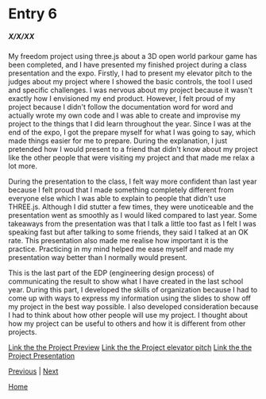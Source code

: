 # Entry 6
##### X/X/XX

  My freedom project using three.js about a 3D open world parkour game has been completed, and I have presented my finished project during a class presentation and the expo. Firstly, I had to present my elevator pitch to the judges about my project where I showed the basic controls, the tool I used and specific challenges. I was nervous about my project because it wasn't exactly how I envisioned my end product. However, I felt proud of my project because I didn't follow the documentation word for word and actually wrote my own code and I was able to create and improvise my project to the things that I did learn throughout the year. Since I was at the end of the expo, I got the prepare myself for what I was going to say, which made things easier for me to prepare. During the explanation, I just pretended how I would present to a friend that didn't know about my project like the other people that were visiting my project and that made me relax a lot more. 

  During the presentation to the class, I felt way more confident than last year because I felt proud that I made something completely different from everyone else which I was able to explain to people that didn't use THREE.js. Although I did stutter a few times, they were unoticeable and the presentation went as smoothly as I would liked compared to last year. Some takeaways from the presentation was that I talk a little too fast as I felt I was speaking fast but after talking to some friends, they said I talked at an OK rate. This presentation also made me realise how important it is the practice. Practicing in my mind helped me ease myself and made my presentation way better than I normally would present. 

  This is the last part of the EDP (engineering design process) of communicating the result to show what I have created in the last school year. During this part, I developed the skills of organization because I had to come up with ways to express my information using the slides to show off my project in the best way possible. I also developed consideration because I had to think about how other people will use my project. I thought about how my project can be useful to others and how it is different from other projects. 

[Link the the Project Preview](https://williamz2198.github.io/sep11-freedom-project/)
[Link the the Project elevator pitch](https://docs.google.com/document/d/16-xmGfuOxArq6Vq0gC5skYhNnaOMwOGBve_4tqU3gks/edit)
[Link the the Project Presentation]( https://docs.google.com/presentation/d/1huS2VtE9G9o0XZenee26ESZa_q9TB2ke5H_HYwLahW8/edit#slide=id.p)

[Previous](entry05.md) | [Next](entry07.md)

[Home](../README.md)
